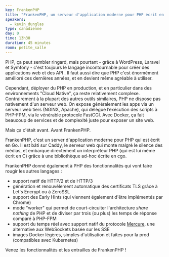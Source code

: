 ```yaml
---
key: FrankenPHP
title: "FrankenPHP, un serveur d'application moderne pour PHP écrit en Go"
speakers:
  - kevin_dunglas
type: canadienne
day: 0
time: 13h30
duration: 45 minutes
room: petite_salle
---
```


PHP, ça peut sembler ringard, mais pourtant - grâce à WordPress,  Laravel et Symfony - c'est toujours le langage incontournable pour créer des applications web et des API . Il faut aussi dire que PHP c'est énormément amélioré ces dernières années, et en devient même agréable à utiliser.

Cependant, déployer du PHP en production, et en particulier dans des environnements "Cloud Native", ça reste relativement complexe. Contrairement à la plupart des autres outils similaires, PHP ne dispose pas nativement d'un serveur web. On expose généralement les apps via un serveur web tiers (NGINX, Apache), qui délègue l’exécution des scripts à PHP-FPM, via le vénérable protocole FastCGI.
Avec Docker, ça fait beaucoup de services et de complexité juste pour exposer un site web.

Mais ça c'était avant. Avant FrankenPHP.

FrankenPHP, c'est un server d'application moderne pour PHP qui est écrit en Go. Il est bâti sur Caddy, le serveur web qui monte malgré le silence des médias, et embarque directement un interpréteur PHP (qui est lui même écrit en C) grâce à une bibliothèque ad-hoc écrite en cgo.

FrankenPHP donné également à PHP des fonctionnalités qui vont faire rougir les autres langages :

* support natif de HTTP/2 et de HTTP/3
* génération et renouvèlement automatique des certificats TLS grâce à Let's Encrypt ou à ZeroSSL
* support des Early Hints (qui viennent également d'être implémentés par Chrome)
* mode "worker" qui permet de court-circuiter l'architecture *share nothing* de PHP et de diviser par trois (ou plus) les temps de réponse comparé à PHP-FPM
* support du temps réel avec support natif du protocole [Mercure](https://mercure.rocks), une alternative aux WebSockets basée sur les SSE
* images Docker légères, simples d'utilisation et faites pour la prod (compatibles avec Kubernetes)

Venez les fonctionnalités et les entrailles de FrankenPHP !